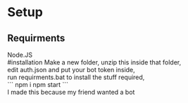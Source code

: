 # Setup
<h2>Requirments</h2>
Node.JS<br>
#installation
Make a new folder, unzip this inside that folder,<br>
edit auth.json and put your bot token inside,<br>
run requirments.bat to install the stuff required,<br>
```
npm i
npm start
```
<br>
I made this because my friend wanted a bot
